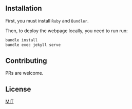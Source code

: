 ## Installation

First, you must install `Ruby` and `Bundler`.

Then, to deploy the webpage locally, you need to run run:

```bash
bundle install
bundle exec jekyll serve
```

## Contributing <a name="contributing"></a>
PRs are welcome.

## License <a name="license"></a>
[MIT](https://github.com/santilococo/santilococo.github.io/blob/master/LICENSE)
